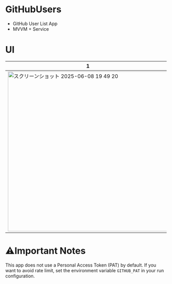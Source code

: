 # GitHubUsers

- GitHub User List App
- MVVM + Service

# UI

|1|2|3|
|-|-|-|
| <img width="500" alt="スクリーンショット 2025-06-08 19 49 20" src="https://github.com/user-attachments/assets/9a1a9d82-df04-419d-a1c5-fa213f01ca67" /> | <img width="500" alt="スクリーンショット 2025-06-08 19 49 23" src="https://github.com/user-attachments/assets/31a230e8-cc11-400a-9b75-873a086d383a" /> | <img width="500" alt="スクリーンショット 2025-06-08 19 49 28" src="https://github.com/user-attachments/assets/97a45a22-80bc-4231-a374-2cf3000ccd10" /> |

# ⚠️Important Notes

This app does not use a Personal Access Token (PAT) by default.
If you want to avoid rate limit, set the environment variable `GITHUB_PAT` in your run configuration.
